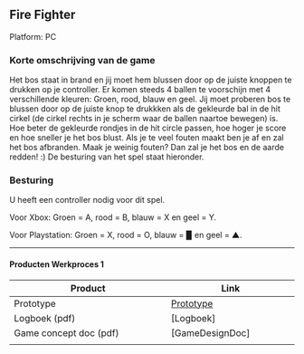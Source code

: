 ## Fire Fighter

Platform:
PC

### Korte omschrijving van de game
Het bos staat in brand en jij moet hem blussen door op de juiste knoppen te drukken op je controller.
Er komen steeds 4 ballen te voorschijn met 4 verschillende kleuren: Groen, rood, blauw en geel.
Jij moet proberen bos te blussen door op de juiste knop te drukkken als de gekleurde bal in de hit cirkel (de cirkel rechts in je scherm
waar de ballen naartoe bewegen) is.
Hoe beter de gekleurde rondjes in de hit circle passen, hoe hoger je score en hoe sneller je het bos blust.
Als je te veel fouten maakt ben je af en zal het bos afbranden. Maak je weinig fouten? Dan zal je het bos en de aarde redden! :)
De besturing van het spel staat hieronder.

### Besturing
U heeft een controller nodig voor dit spel.

Voor Xbox: Groen = A, rood = B, blauw = X en geel = Y.

Voor Playstation: Groen = X, rood = O, blauw = ▉ en geel = ▲.

---
#### Producten Werkproces 1
| Product  | Link |
| ------ |  ------ |
| Prototype                                 | [Prototype]
| Logboek (pdf)                             | [Logboek]
| Game concept doc (pdf)                    | [GameDesignDoc]
|<img width=500/>|<img width=300/>|

   [Prototype]: <http://26497.hosts2.ma-cloud.nl/bewijzenmap/periode2_2/Hackaton/>
